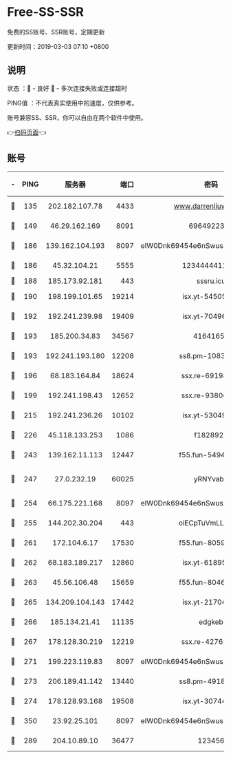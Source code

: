 # Free-SS-SSR

免费的SS账号、SSR账号，定期更新

更新时间：2019-03-03 07:10 +0800

## 说明

状态     ：🙂 - 良好 🙁 - 多次连接失败或连接超时

PING值   ：不代表真实使用中的速度，仅供参考。

账号兼容SS、SSR，你可以自由在两个软件中使用。

👉[扫码页面](https://liesauer.github.io/free-ss-ssr.github.io/)👈

## 账号

|-|PING|服务器|端口|密码|加密方式|区域|
|:----:|:----:|:-----:|-----:|:----:|:----:|:----:|
|🙂|135|202.182.107.78|4433|www.darrenliuwei.com|aes-256-cfb|JP|
|🙂|149|46.29.162.169|8091|6964922356|aes-256-cfb|RU|
|🙂|186|139.162.104.193|8097|eIW0Dnk69454e6nSwuspv9DmS201tQ0D|aes-256-cfb|JP|
|🙂|186|45.32.104.21|5555|1234444411111|aes-256-cfb|SG|
|🙂|188|185.173.92.181|443|sssru.icu|rc4-md5|RU|
|🙂|190|198.199.101.65|19214|isx.yt-54505291|aes-256-cfb|US|
|🙂|192|192.241.239.98|19409|isx.yt-70496605|aes-256-cfb|US|
|🙂|193|185.200.34.83|34567|41641651|aes-256-cfb|US|
|🙂|193|192.241.193.180|12208|ss8.pm-10835371|aes-256-cfb|US|
|🙂|196|68.183.164.84|18624|ssx.re-69198876|aes-256-cfb|US|
|🙂|199|192.241.198.43|12652|ssx.re-93806921|aes-256-cfb|US|
|🙂|215|192.241.236.26|10102|isx.yt-53049837|aes-256-cfb|US|
|🙂|226|45.118.133.253|1086|f1828920|aes-256-cfb|SG|
|🙂|243|139.162.11.113|12447|f55.fun-54942636|aes-256-cfb|SG|
|🙂|247|27.0.232.19|60025|yRNYvabB|xchacha20-ietf-poly1305|HK|
|🙂|254|66.175.221.168|8097|eIW0Dnk69454e6nSwuspv9DmS201tQ0D|aes-256-cfb|US|
|🙂|255|144.202.30.204|443|oiECpTuVmLLxk4Ts|aes-256-cfb|US|
|🙂|261|172.104.6.17|17530|f55.fun-80599240|aes-256-cfb|US|
|🙂|262|68.183.189.217|12860|isx.yt-61895505|aes-256-cfb|SG|
|🙂|263|45.56.106.48|15659|f55.fun-80465528|aes-256-cfb|US|
|🙂|265|134.209.104.143|17442|isx.yt-21704008|aes-256-cfb|SG|
|🙂|266|185.134.21.41|11135|edgkeb|aes-256-cfb|GB|
|🙂|267|178.128.30.219|12219|ssx.re-42762203|aes-256-cfb|SG|
|🙂|271|199.223.119.83|8097|eIW0Dnk69454e6nSwuspv9DmS201tQ0D|aes-256-cfb|US|
|🙂|273|206.189.41.142|13440|ss8.pm-49181075|aes-256-cfb|SG|
|🙂|274|178.128.93.168|19508|isx.yt-30744692|aes-256-cfb|SG|
|🙂|350|23.92.25.101|8097|eIW0Dnk69454e6nSwuspv9DmS201tQ0D|aes-256-cfb|US|
|🙂|289|204.10.89.10|36477|123456|aes-256-cfb|US|
